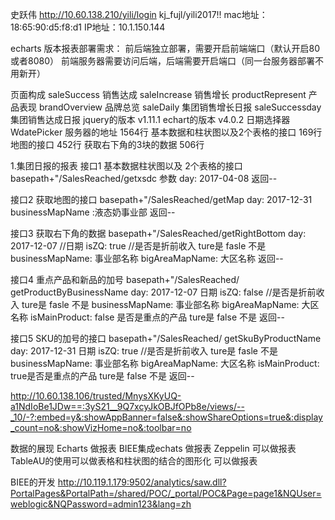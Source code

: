 史跃伟
http://10.60.138.210/yili/login
kj_fujl/yili2017!!
mac地址：18:65:90:d5:f8:d1
IP地址：10.1.150.144


echarts 版本报表部署需求：
前后端独立部署，需要开启前端端口（默认开启80或者8080）
前端服务器需要访问后端，后端需要开启端口（同一台服务器部署不用新开）


页面构成
saleSuccess          销售达成
saleIncrease         销售增长
productRepresent     产品表现
brandOverview        品牌总览
saleDaily            集团销售增长日报
saleSuccessday       集团销售达成日报
jquery的版本          v1.11.1 
echart的版本          v4.0.2
日期选择器             WdatePicker
服务器的地址           1564行
基本数据和柱状图以及2个表格的接口   169行
地图的接口                      452行
获取右下角的3块的数据             506行

1.集团日报的报表
接口1 基本数据柱状图以及 2个表格的接口
basepath+"/SalesReached/getxsdc
参数 day: 2017-04-08
返回--

接口2 获取地图的接口
basepath+"/SalesReached/getMap
day: 2017-12-31
businessMapName :液态奶事业部
返回--

接口3 获取右下角的数据
basepath+"/SalesReached/getRightBottom
day: 2017-12-07  //日期
isZQ: true    //是否是折前收入  ture是  fasle 不是
businessMapName: 事业部名称
bigAreaMapName:  大区名称
返回--

接口4 重点产品和新品的加号
basepath+"/SalesReached/ getProductByBusinessName
day: 2017-12-07  日期
isZQ: false   //是否是折前收入  ture是  fasle 不是
businessMapName: 事业部名称
bigAreaMapName:  大区名称
isMainProduct: false  是否是重点的产品  ture是  false 不是
返回--


接口5 SKU的加号的接口
basepath+"/SalesReached/ getSkuByProductName
day: 2017-12-31  日期
isZQ: true  //是否是折前收入  ture是  fasle 不是
businessMapName: 事业部名称
bigAreaMapName:  大区名称
isMainProduct: true是否是重点的产品  ture是  false 不是
返回--

http://10.60.138.106/trusted/MnysXKyUQ-a1NdIoBe1JDw==:3yS21__9Q7xcyJkOBJfOPb8e/views/--_10/-?:embed=y&:showAppBanner=false&:showShareOptions=true&:display_count=no&:showVizHome=no&:toolbar=no

数据的展现
Echarts  做报表
BIEE集成echats 做报表
Zeppelin 可以做报表
TableAU的使用可以做表格和柱状图的结合的图形化  可以做报表

BIEE的开发
http://10.119.1.179:9502/analytics/saw.dll?PortalPages&PortalPath=/shared/POC/_portal/POC&Page=page1&NQUser=weblogic&NQPassword=admin123&lang=zh













